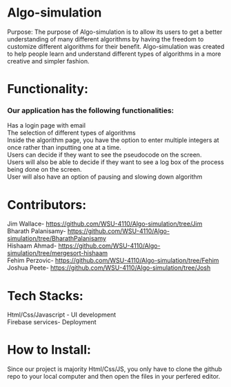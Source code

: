 # Algo-simulation
Purpose:
The purpose of Algo-simulation is to allow its users to get a better understanding of many different algorithms by having the freedom to customize different algorithms for their benefit. Algo-simulation was created to help people learn and understand different types of algorithms in a more creative and simpler fashion. 

# Functionality:
### Our application has the following functionalities:
Has a login page with email <br/>
The selection of different types of algorithms <br/>
Inside the algorithm page, you have the option to enter multiple integers at once rather than inputting one at a time. <br/>
Users can decide if they want to see the pseudocode on the screen. <br/>
Users will  also be able to decide if they want to see a log box of the process being done on the screen. <br/>
User will also have an option of pausing and slowing down algorithm 

# Contributors:
Jim Wallace- https://github.com/WSU-4110/Algo-simulation/tree/Jim <br/>
Bharath Palanisamy- https://github.com/WSU-4110/Algo-simulation/tree/BharathPalanisamy <br/>
Hishaam Ahmad- https://github.com/WSU-4110/Algo-simulation/tree/mergesort-hishaam <br/>
Fehim Perzovic- https://github.com/WSU-4110/Algo-simulation/tree/Fehim <br/>
Joshua Peete- https://github.com/WSU-4110/Algo-simulation/tree/Josh 

# Tech Stacks:
Html/Css/Javascript - UI development <br/>
Firebase services- Deployment <br/>

# How to Install:
Since our project is majority Html/Css/JS, you only have to clone the github repo to your local computer and then open the files in your perfered editor.<br/>



